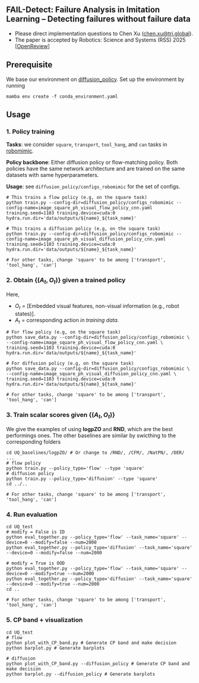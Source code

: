## FAIL-Detect: Failure Analysis in Imitation Learning – Detecting failures without failure data

- Please direct implementation questions to Chen Xu (chen.xu@tri.global).
- The paper is accepted by Robotics: Science and Systems (RSS) 2025 [[OpenReview](https://openreview.net/forum?id=6EzR8J2fkx)]

## Prerequisite

We base our environment on [diffusion_policy](https://github.com/real-stanford/diffusion_policy). Set up the environment by running

```
mamba env create -f conda_environment.yaml
```

## Usage

### 1. Policy training

**Tasks**: we consider `square`, `transport`, `tool_hang`, and `can` tasks in [robomimic](https://robomimic.github.io/).

**Policy backbone**: Either diffusion policy or flow-matching policy. Both policies have the same network architecture and are trained on the same datasets with same hyperparameters.

**Usage**: see `diffusion_policy/configs_robomimic` for the set of configs.

```
# This trains a flow policy (e.g, on the square task)
python train.py --config-dir=diffusion_policy/configs_robomimic --config-name=image_square_ph_visual_flow_policy_cnn.yaml training.seed=1103 training.device=cuda:0 hydra.run.dir='data/outputs/${name}_${task_name}'

# This trains a diffusion policy (e.g, on the square task)
python train.py --config-dir=diffusion_policy/configs_robomimic --config-name=image_square_ph_visual_diffusion_policy_cnn.yaml training.seed=1103 training.device=cuda:0 hydra.run.dir='data/outputs/${name}_${task_name}'

# For other tasks, change 'square' to be among ['transport', 'tool_hang', 'can']
```

### 2. Obtain $\{(A_t, O_t)\}$ given a trained policy

Here, 
- $O_t$ = [Embedded visual features, non-visual information (e.g., robot states)]. 
- $A_t$ = corresponding action *in training data*.

```
# For flow policy (e.g, on the square task)
python save_data.py --config-dir=diffusion_policy/configs_robomimic \
--config-name=image_square_ph_visual_flow_policy_cnn.yaml \
training.seed=1103 training.device=cuda:0 hydra.run.dir='data/outputs/${name}_${task_name}' 

# For diffusion policy (e.g, on the square task)
python save_data.py --config-dir=diffusion_policy/configs_robomimic \
--config-name=image_square_ph_visual_diffusion_policy_cnn.yaml \
training.seed=1103 training.device=cuda:0 hydra.run.dir='data/outputs/${name}_${task_name}'

# For other tasks, change 'square' to be among ['transport', 'tool_hang', 'can']
```

### 3. Train scalar scores given $\{(A_t, O_t)\}$

We give the examples of using **logpZO** and **RND**, which are the best performings ones. The other baselines are similar by swicthing to the corresponding folders

```
cd UQ_baselines/logpZO/ # Or change to /RND/, /CFM/, /NatPN/, /DER/ ...
# flow policy
python train.py --policy_type='flow' --type 'square'
# diffusion policy
python train.py --policy_type='diffusion' --type 'square'
cd ../..

# For other tasks, change 'square' to be among ['transport', 'tool_hang', 'can']
```

### 4. Run evaluation

```
cd UQ_test
# modify = False is ID
python eval_together.py --policy_type='flow' --task_name='square' --device=0 --modify=false --num=2000
python eval_together.py --policy_type='diffusion' --task_name='square' --device=0 --modify=false --num=2000

# modify = True is OOD
python eval_together.py --policy_type='flow' --task_name='square' --device=0 --modify=true --num=2000
python eval_together.py --policy_type='diffusion' --task_name='square' --device=0 --modify=true --num=2000
cd ..

# For other tasks, change 'square' to be among ['transport', 'tool_hang', 'can']
```

### 5. CP band + visualization

```
cd UQ_test
# flow
python plot_with_CP_band.py # Generate CP band and make decision
python barplot.py # Generate barplots

# diffusion
python plot_with_CP_band.py --diffusion_policy # Generate CP band and make decision
python barplot.py --diffusion_policy # Generate barplots
```
